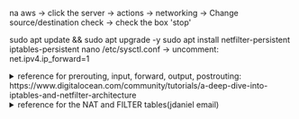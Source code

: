 na aws -> click the server -> actions -> networking -> Change source/destination check -> check the box 'stop'

sudo apt update && sudo apt upgrade -y
sudo apt install netfilter-persistent iptables-persistent
nano /etc/sysctl.conf -> uncomment: net.ipv4.ip_forward=1

<details>
  <summary>reference for prerouting, input, forward, output, postrouting: https://www.digitalocean.com/community/tutorials/a-deep-dive-into-iptables-and-netfilter-architecture</summary>
  <br>
  > - prerouting: NAT -> change ip of the packet before entering the router
  > - postrouting: NAT -> change ip of the packet after entering the router | e.g client wants to access http server on the internet, the source ip changes to the public ip of the router
  > - input: FILTER(like acl) -> filters packets(IP can be public or private i think) that are going to enter any of the router's ports/IPs
  > - output: FILTER(like acl) -> filters packets(IP can be public or private i think) that are now located in the router, and are destined to an IP that is not router's
  > - forward: FILTER(like acl) -> like an extended acl? idk
</details>


<details>
<summary>reference for the NAT and FILTER tables(jdaniel email)</summary>
<br>
# Generated by iptables-save v1.6.0 on Thu Nov 24 23:42:12 2020
*filter
:INPUT DROP [0:0]
:FORWARD DROP [0:0]
:OUTPUT DROP [0:0]
-A INPUT -p tcp -m tcp --dport 22 -m state --state NEW,ESTABLISHED -j ACCEPT
-A INPUT -p tcp -m tcp --sport 22 -m state --state ESTABLISHED -j ACCEPT
-A INPUT -p icmp -m icmp --icmp-type 0 -m state --state RELATED,ESTABLISHED -j ACCEPT
-A INPUT -s 10.0.0.0/30 -p icmp -m icmp --icmp-type 8 -m state --state NEW,RELATED,ESTABLISHED -j ACCEPT
-A INPUT -m limit --limit 3/min -j LOG --log-prefix "IPTABLES:INPUT:Denied: " --log-level 7
-A INPUT -j REJECT --reject-with icmp-port-unreachable
-A FORWARD -d 172.16.0.2/32 -p tcp -m tcp --dport 443 -m state --state NEW,ESTABLISHED -j ACCEPT
-A FORWARD -s 172.16.0.2/32 -p tcp -m tcp --sport 443 -m state --state ESTABLISHED -j ACCEPT
-A FORWARD -d 192.168.0.2/32 -p tcp -m tcp --dport 443 -m state --state NEW,ESTABLISHED -j ACCEPT
-A FORWARD -s 192.168.0.2/32 -p tcp -m tcp --sport 443 -m state --state ESTABLISHED -j ACCEPT
-A FORWARD -s 172.16.0.0/30 -d 192.168.0.2/32 -p tcp -m tcp --dport 80 -m state --state NEW,ESTABLISHED -j ACCEPT
-A FORWARD -s 192.168.0.2/32 -d 172.16.0.0/30 -p tcp -m tcp --sport 80 -m state --state ESTABLISHED -j ACCEPT
-A FORWARD -d 10.0.0.0/30 -p tcp -m tcp --sport 80 -m state --state ESTABLISHED -j ACCEPT
-A FORWARD -s 10.0.0.0/30 -p tcp -m tcp --dport 80 -m state --state NEW,ESTABLISHED -j ACCEPT
-A FORWARD -d 10.0.0.0/30 -p tcp -m tcp --sport 20 -m state --state NEW,ESTABLISHED -j ACCEPT
-A FORWARD -s 10.0.0.0/30 -p tcp -m tcp --dport 20 -m state --state ESTABLISHED -j ACCEPT
-A FORWARD -d 10.0.0.0/30 -p tcp -m tcp --sport 21 -m state --state ESTABLISHED -j ACCEPT
-A FORWARD -s 10.0.0.0/30 -p tcp -m tcp --dport 21 -m state --state NEW,ESTABLISHED -j ACCEPT
-A FORWARD -d 10.0.0.0/30 -p tcp -m tcp --dport 22 -m state --state NEW,ESTABLISHED -j ACCEPT
-A FORWARD -s 10.0.0.0/30 -p tcp -m tcp --sport 22 -m state --state ESTABLISHED -j ACCEPT
-A FORWARD -s 10.0.0.0/30 -p icmp -m icmp --icmp-type 8 -m state --state NEW,RELATED,ESTABLISHED -j ACCEPT
-A FORWARD -d 10.0.0.0/30 -p icmp -m icmp --icmp-type 0 -m state --state RELATED,ESTABLISHED -j ACCEPT
-A FORWARD -s 172.16.0.0/30 -d 192.168.0.0/30 -p icmp -m icmp --icmp-type 8 -m state --state NEW,RELATED,ESTABLISHED -j ACCEPT
-A FORWARD -s 192.168.0.0/30 -d 172.16.0.0/30 -p icmp -m icmp --icmp-type 0 -m state --state RELATED,ESTABLISHED -j ACCEPT
-A FORWARD -d 10.0.0.0/30 -p udp -m udp --sport 53 -m state --state ESTABLISHED -j ACCEPT
-A FORWARD -s 10.0.0.0/30 -p udp -m udp --dport 53 -m state --state NEW,ESTABLISHED -j ACCEPT
-A FORWARD -m limit --limit 3/min -j LOG --log-prefix "iptables_FORWARD_denied: " --log-level 7
-A FORWARD -j REJECT --reject-with icmp-port-unreachable
-A OUTPUT -p icmp -m icmp --icmp-type 8 -m state --state NEW,RELATED,ESTABLISHED -j ACCEPT
-A OUTPUT -d 10.0.0.0/30 -p icmp -m icmp --icmp-type 0 -m state --state RELATED,ESTABLISHED -j ACCEPT
-A OUTPUT -p icmp -m icmp --icmp-type 0 -m state --state NEW,RELATED,ESTABLISHED -j ACCEPT
-A OUTPUT -p tcp -m tcp --sport 22 -m state --state ESTABLISHED -j ACCEPT
-A OUTPUT -p tcp -m tcp --dport 22 -m state --state NEW,ESTABLISHED -j ACCEPT
-A OUTPUT -m limit --limit 3/min -j LOG --log-prefix "IPTABLES:FORWARD:Denied: " --log-level 7
-A OUTPUT -j REJECT --reject-with icmp-port-unreachable
COMMIT
# Completed on Thu Nov 24 23:42:12 2020


#
# Outros exemplos - situações específicas
#
#bloquear tudo
iptables –P INPUT DROP
iptables –P OUTPUT DROP
iptables –P FORWARD DROP

#Para conseguir ter acesso a si mesmo
iptables –A INPUT –i lo –j ACCEPT
iptables –A OUTPUT –o lo –j ACCEPT

#Permitir ICMP
iptables -A INPUT -p icmp  -j ACCEPT
iptables -A OUTPUT -p icmp -j ACCEPT
iptables -A FORWARD -p icmp -j ACCEPT

#Permitir Regra Individual
iptables –A INPUT -i * –p tcp –-dport * -m state --state NEW,RELATED,ESTABLISHED -j ACCEPT
iptables –A OUTPUT -o * –p tcp –-sport * –m state --state RELATED,ESTABLISHED –j ACCEPT

iptables –A FORWARD -i * –p tcp –-dport * -m state --state NEW,RELATED,ESTABLISHED -j ACCEPT
iptables –A FORWARD -o * –p tcp –-sport * –m state --state RELATED,ESTABLISHED –j ACCEPT
iptables –A FORWARD -i * –p tcp –-dport * -m state --state RELATED,ESTABLISHED -j ACCEPT
iptables –A FORWARD -o * –p tcp –-sport * –m state --state NEW,RELATED,ESTABLISHED –j ACCEPT


#Permitir Regras de Múltiplas Portas
iptables -A INPUT -p tcp/udp -i interface -m  multiport --dport X,X,X,X,X  -m state --state NEW,RELATED,ESTABLISHED -j ACCEPT
iptables -A OUTPUT -p tcp/udp -o interface -m  multiport --sport X,X,X,X,X -m state --state RELATED,ESTABLISHED -j ACCEPT

iptables -A FORWARD -p tcp/udp -i interface -m  multiport --dport X,X,X,X,X  -m state --state NEW,RELATED,ESTABLISHED -j ACCEPT
iptables -A FORWARD -p tcp/udp -o interface -m  multiport --sport X,X,X,X,X -m state --state RELATED,ESTABLISHED -j ACCEPT
iptables -A FORWARD -p tcp/udp -i interface -m  multiport --dport X,X,X,X,X  -m state --state RELATED,ESTABLISHED -j ACCEPT
iptables -A FORWARD -p tcp/udp -o interface -m  multiport --sport X,X,X,X,X -m state --state NEW,RELATED,ESTABLISHED -j ACCEPT

#NAT/PAT - OUTSIDE
iptables -t nat -A POSTROUTING -o interface -j MASCARADE

#NAT - INSIDE - PORT FORWADING - Múltiplas Portas
iptables -t nat -A PREROUTING -i interface -p tcp/udp -m multiport --dport X,X,X,X -j DNAT --to-destination X.X.X.X  

#NAT - INSIDE - PORT FORWADING - Portas Individuais
iptables -t nat -A PREROUTING -i interface -p tcp/udp --dport X -j DNAT --to-destination X.X.X.X

#NAT - INSIDE - PORT FORWADING - Encaminhar todo o tráfico
iptables -t nat -A PREROUTING -i interface -j DNAT --to-destination X.X.X.X

apt-get install netfilter-persistent iptables-persistent

netfilter-persistent flush - limpa a memória e coloca todas as tables [filter, net, raw, mangle, security] em ACCEPT
netfilter-persistent reload - copia de /etc/iptables/rules.v4 para a memória
netfilter-persistent save  - Uso este comando para guardar em /etc/iptables/rules.v4 as regras da firewall que estão em memória

#Criar Falso Servidor de Echo - TCP
socat -v tcp-l:1234,fork exec:'/bin/cat' &
#Criar Falso Servidor de Echo - TCP
socat -v udp-l:1234,fork exec:'/bin/cat' &

#Testar Portas de Servidor - TCP
netcat -u host port
#Testar Portas de Servidor - UDP
netcat -u host port

cd /proc
find . | grep vlan
ipv4.conf.ens33.proxy_arp_pvlan=1
</details>

